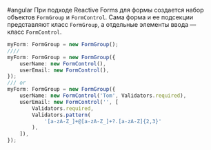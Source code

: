 #angular 
При подходе Reactive Forms для формы создается набор объектов `FormGroup` и `FormControl`. Сама форма и ее подсекции представляют класс `FormGroup`, а отдельные элементы ввода — класс `FormControl`.
```typescript
myForm: FormGroup = new FormGroup();
////
myForm: FormGroup = new FormGroup({
    userName: new FormControl(),
    userEmail: new FormControl(),
});
/// or
myForm: FormGroup = new FormGroup({
    userName: new FormControl('Tom', Validators.required),
    userEmail: new FormControl('', [
        Validators.required,
        Validators.pattern(
            '[a-zA-Z_]+@[a-zA-Z_]+?.[a-zA-Z]{2,3}'
        ),
    ]),
});
```
